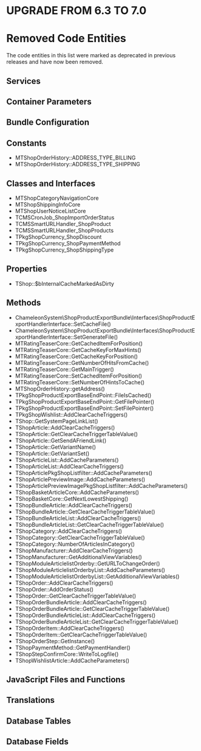 UPGRADE FROM 6.3 TO 7.0
=======================

# Removed Code Entities

The code entities in this list were marked as deprecated in previous releases and have now been removed.

## Services

## Container Parameters

## Bundle Configuration

## Constants

- MTShopOrderHistory::ADDRESS_TYPE_BILLING
- MTShopOrderHistory::ADDRESS_TYPE_SHIPPING

## Classes and Interfaces

- MTShopCategoryNavigationCore
- MTShopShippingInfoCore
- MTShopUserNoticeListCore
- TCMSCronJob_ShopImportOrderStatus
- TCMSSmartURLHandler_ShopProduct
- TCMSSmartURLHandler_ShopProducts
- TPkgShopCurrency_ShopDiscount
- TPkgShopCurrency_ShopPaymentMethod
- TPkgShopCurrency_ShopShippingType

## Properties

- TShop::$bInternalCacheMarkedAsDirty

## Methods

- ChameleonSystem\ShopProductExportBundle\Interfaces\ShopProductExportHandlerInterface::SetCacheFile()
- ChameleonSystem\ShopProductExportBundle\Interfaces\ShopProductExportHandlerInterface::SetGenerateFile()
- MTRatingTeaserCore::GetCachedItemForPosition()
- MTRatingTeaserCore::GetCacheKeyForMaxHints()
- MTRatingTeaserCore::GetCacheKeyForPosition()
- MTRatingTeaserCore::GetNumberOfHitsFromCache()
- MTRatingTeaserCore::GetMainTrigger()
- MTRatingTeaserCore::SetCachedItemForPosition()
- MTRatingTeaserCore::SetNumberOfHintsToCache()
- MTShopOrderHistory::getAddress()
- TPkgShopProductExportBaseEndPoint::FileIsCached()
- TPkgShopProductExportBaseEndPoint::GetFilePointer()
- TPkgShopProductExportBaseEndPoint::SetFilePointer()
- TPkgShopWishlist::AddClearCacheTriggers()
- TShop::GetSystemPageLinkList()
- TShopArticle::AddClearCacheTriggers()
- TShopArticle::GetClearCacheTriggerTableValue()
- TShopArticle::GetSendAFriendLink()
- TShopArticle::GetVariantName()
- TShopArticle::GetVariantSet()
- TShopArticleList::AddCacheParameters()
- TShopArticleList::AddClearCacheTriggers()
- TShopArticlePkgShopListfilter::AddCacheParameters()
- TShopArticlePreviewImage::AddCacheParameters()
- TShopArticlePreviewImagePkgShopListfilter::AddCacheParameters()
- TShopBasketArticleCore::AddCacheParameters()
- TShopBasketCore::GetNextLowestShipping()
- TShopBundleArticle::AddClearCacheTriggers()
- TShopBundleArticle::GetClearCacheTriggerTableValue()
- TShopBundleArticleList::AddClearCacheTriggers()
- TShopBundleArticleList::GetClearCacheTriggerTableValue()
- TShopCategory::AddClearCacheTriggers()
- TShopCategory::GetClearCacheTriggerTableValue()
- TShopCategory::NumberOfArticlesInCategory()
- TShopManufacturer::AddClearCacheTriggers()
- TShopManufacturer::GetAdditionalViewVariables()
- TShopModuleArticlelistOrderby::GetURLToChangeOrder()
- TShopModuleArticlelistOrderbyList::AddCacheParameters()
- TShopModuleArticlelistOrderbyList::GetAdditionalViewVariables()
- TShopOrder::AddClearCacheTriggers()
- TShopOrder::AddOrderStatus()
- TShopOrder::GetClearCacheTriggerTableValue()
- TShopOrderBundleArticle::AddClearCacheTriggers()
- TShopOrderBundleArticle::GetClearCacheTriggerTableValue()
- TShopOrderBundleArticleList::AddClearCacheTriggers()
- TShopOrderBundleArticleList::GetClearCacheTriggerTableValue()
- TShopOrderItem::AddClearCacheTriggers()
- TShopOrderItem::GetClearCacheTriggerTableValue()
- TShopOrderStep::GetInstance()
- TShopPaymentMethod::GetPaymentHandler()
- TShopStepConfirmCore::WriteToLogfile()
- TShopWishlistArticle::AddCacheParameters()

## JavaScript Files and Functions

## Translations

## Database Tables

## Database Fields
